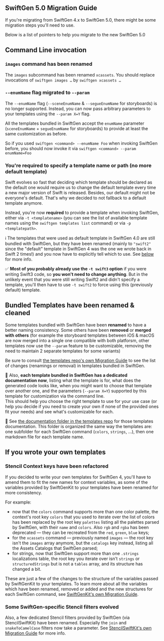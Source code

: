 ## SwiftGen 5.0 Migration Guide

If you're migrating from SwiftGen 4.x to SwiftGen 5.0, there might be some migration steps you'll need to use.

Below is a list of pointers to help you migrate to the new SwiftGen 5.0

## Command Line invocation

### `images` command has been renamed

The `images` subcommand has been renamed `xcassets`.
You should replace invocations of `swiftgen images …` by `swiftgen xcassets …`

### `--enumName` flag migrated to `--param`

The `--enumName` flag (`--sceneEnumName` & `--segueEnumName` for storyboards) is no longer supported.
Instead, you can now pass arbitrary parameters to your templates using the `--param X=Y` flag.

All the templates bundled in SwiftGen accept the `enumName` parameter (`sceneEnumName` + `segueEnumName` for storyboards) to provide at least the same customization as before.

So if you used `swiftgen <command> --enumName Foo` when invoking SwiftGen before, you should now invoke it via `swiftgen <command> --param enumName=Foo`

### You're required to specify a template name or path (no more default template)

Swift evolves so fast that deciding which template should be declared as the default one would require us to change the default template every time a new major version of Swift is released. Besides, our default might not be everyone's default. That's why we decided to not fallback to a default template anymore.

Instead, you're now **required** to provide a template when invoking SwiftGen, either via `-t <templatename>` (you can see the list of available template names using the `swiftgen templates list` command) or via `-p <templatepath>`.

ℹ️ The templates that were used as default template in SwiftGen 4.0 are still bundled with SwiftGen, but they have been renamed (mainly to `"swift2"` since the "default" template in SwiftGen 4 was the one we wrote back in Swift 2 times!) and you now have to explicitly tell which to use. See [below](##bundled-templates-have-been-renamed--cleaned) for more info.

✅ **Most of you probably already use the `-t swift3` option** if you were writing Swift3 code, so **you won't need to change anything**. But in the unlikely event that you were still writing Swift2 and didn't specify a template, you'll then have to use `-t swift2` to force using this (previously default) template.

## Bundled Templates have been renamed & cleaned

Some templates bundled with SwiftGen have been **renamed** to have a better naming consistency. Some others have been **removed** or **merged with others** (for example the storyboard templates between iOS & macOS are now merged into a single one compatible with both platforsm, other templates now use the `--param` feature to be customizable, removing the need to maintain 2 separate templates for some variants)

Be sure to consult [the templates repo's own Migration Guide](https://github.com/SwiftGen/templates/blob/master/Documentation/MigrationGuide.md) to see the list of changes (renamings or removal) in templates bundled in SwiftGen.

📖 Also, **each template bundled in SwiftGen has a dedicated documentation now**, listing what the template is for, what does the generated code looks like, when you might want to choose that template over another one, and the parameters (`--param X=Y`) supported by this template for customization via the command line.  
This should help you choose the right template to use for your use case (or help you decide if you need to create your own if none of the provided ones fit your needs) and see what's customizable for each.

📖 See [the documentation folder in the templates repo](https://github.com/SwiftGen/templates/tree/master/Documentation) for those templates documentation. This folder is organized the same way the templates are: one subfolder for each SwiftGen command (`colors`, `strings`, …), then one markdown file for each template name.

## If you wrote your own templates

### Stencil Context keys have been refactored

If you decided to write your own templates for SwiftGen 4, you'll have to amend them to fit the new names for context variables, as some of the variables provided by SwiftGenKit to your templates have been renamed for more consistency.

For example:

* now that the `colors` command supports more than one color palette, the context's root key `colors` that you used to iterate over the list of colors has been replaced by the root key `palettes` listing all the palettes parsed by SwiftGen, with their `name` and `colors`. Also `rgb` and `rgba` has been deprecated — they can be recreated from the `red`, `green`, `blue` keys;
* for the `xcassets` command — previously named `images` — the root key isn't the `images` array anymore, but the `catalogs` key instead, listing all the Assets Catalogs that SwiftGen parsed;
* for strings, now that SwiftGen support more than one `.strings` localizations table, the root key you iterate over isn't `strings` or `structuredStrings` but is not a `tables` array, and its structure has changed a bit.

These are just a few of the changes to the structure of the variables passed by SwiftGenKit to your templates. To learn more about all the variables which have been renamed, removed or added and the new structures for each SwiftGen command, see [SwiftGenKit's own Migration Guide](https://github.com/SwiftGen/SwiftGenKit/blob/master/Documentation/MigrationGuide.md).

### Some SwiftGen-specific Stencil filters evolved

Also, a few dedicated Stencil filters provided by SwiftGen (via StencilSwiftKit) have been renamed. Especially the `join` and `snakeToCamelCase` filters now take a parameter. See [StencilSwiftKit's own Migration Guide](https://github.com/SwiftGen/StencilSwiftKit/blob/master/Documentation/MigrationGuide.md) for more info.
